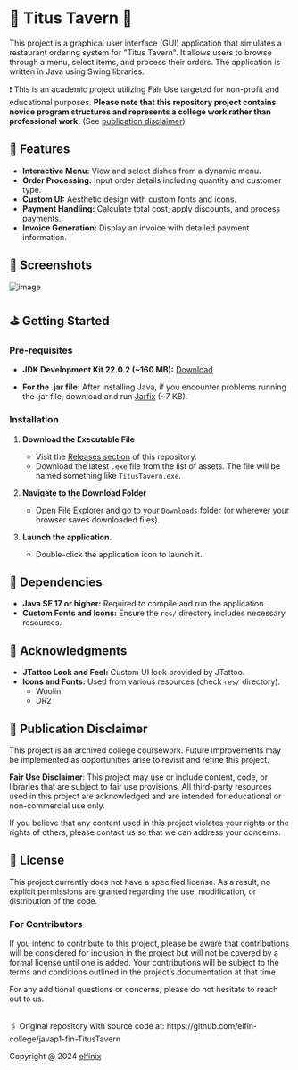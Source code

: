 # 🥘 Titus Tavern 🥘

This project is a graphical user interface (GUI) application that simulates a restaurant ordering system for "Titus Tavern". It allows users to browse through a menu, select items, and process their orders. The application is written in Java using Swing libraries.

❗ This is an academic project utilizing Fair Use targeted for non-profit and educational purposes. **Please note that this repository project contains novice program structures and represents a college work rather than professional work.** (See [publication disclaimer](#-publication-disclaimer))

## 🏁 Features

- **Interactive Menu:** View and select dishes from a dynamic menu.
- **Order Processing:** Input order details including quantity and customer type.
- **Custom UI:** Aesthetic design with custom fonts and icons.
- **Payment Handling:** Calculate total cost, apply discounts, and process payments.
- **Invoice Generation:** Display an invoice with detailed payment information.

## 📸 Screenshots

![image](https://github.com/user-attachments/assets/8a9645a1-ae0c-4198-bd61-c966100be9b1)

## ⛳ Getting Started

### Pre-requisites

- **JDK Development Kit 22.0.2 (~160 MB):** [Download](https://download.oracle.com/java/22/latest/jdk-22_windows-x64_bin.exe)

- **For the .jar file:** After installing Java, if you encounter problems running the .jar file, download and run [Jarfix](https://johann.loefflmann.net/downloads/jarfix.exe) (~7 KB).

### Installation

1. **Download the Executable File**
   - Visit the [Releases section](https://github.com/elfinix/javap1-act-TitusTavern/releases) of this repository.
   - Download the latest `.exe` file from the list of assets. The file will be named something like `TitusTavern.exe`.

2. **Navigate to the Download Folder**
   - Open File Explorer and go to your `Downloads` folder (or wherever your browser saves downloaded files).

3. **Launch the application.**
   - Double-click the application icon to launch it.

## 🔁 Dependencies

- **Java SE 17 or higher:** Required to compile and run the application.
- **Custom Fonts and Icons:** Ensure the `res/` directory includes necessary resources.

## 🙌 Acknowledgments

- **JTattoo Look and Feel:** Custom UI look provided by JTattoo.
- **Icons and Fonts:** Used from various resources (check `res/` directory).
   - Woolin
   - DR2

## 📜 Publication Disclaimer

This project is an archived college coursework. Future improvements may be implemented as opportunities arise to revisit and refine this project.

**Fair Use Disclaimer**: This project may use or include content, code, or libraries that are subject to fair use provisions. All third-party resources used in this project are acknowledged and are intended for educational or non-commercial use only.

If you believe that any content used in this project violates your rights or the rights of others, please contact us so that we can address your concerns.

## 🪪 License

This project currently does not have a specified license. As a result, no explicit permissions are granted regarding the use, modification, or distribution of the code.

### For Contributors

If you intend to contribute to this project, please be aware that contributions will be considered for inclusion in the project but will not be covered by a formal license until one is added. Your contributions will be subject to the terms and conditions outlined in the project’s documentation at that time.

For any additional questions or concerns, please do not hesitate to reach out to us.

<br>
🖇️ Original repository with source code at: https://github.com/elfin-college/javap1-fin-TitusTavern

Copyright @ 2024 [elfinix](https://github.com/elfinix)

